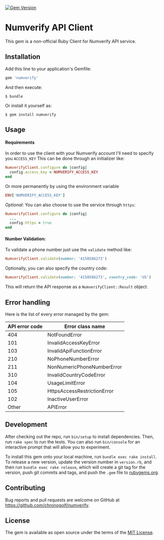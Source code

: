 [![Gem Version](https://badge.fury.io/rb/numverify.svg)](https://badge.fury.io/rb/numverify)

# Numverify API Client

This gem is a non-official Ruby Client for Numverify API service.

## Installation

Add this line to your application's Gemfile:

```ruby
gem 'numverify'
```

And then execute:

    $ bundle

Or install it yourself as:

    $ gem install numverify

## Usage

#### Requirements

In order to use the client with your Numverify account I'll need to specify you `ACCESS_KEY`
This can be done through an initializer like:
```ruby
NumverifyClient.configure do |config|
  config.access_key = NUMVERIFY_ACCESS_KEY
end
```
Or more permanently by using the environment variable
```ruby
ENV['NUMVERIFY_ACCESS_KEY']
```

_*Optional*_:  You can also choose to use the service through `https`:
```ruby
NumverifyClient.configure do |config|
  ...
  config.https = true
end
```


#### Number Validation:

To validate a phone number just use the `validate` method like:
```ruby
NumverifyClient.validate(number: '4158586273')
```
Optionally, you can also specify the country code:
```ruby
NumverifyClient.validate(number: '4158586273', country_code: 'US')
```
This will return the API response as a `NumverifyClient::Result` object.

## Error handling

Here is the list of every error managed by the gem:

|API error code|Error class name           |
|:-------------|---------------------------|
|404           |NotFoundError              |
|101           |InvalidAccessKeyError      |
|103           |InvalidApiFunctionError    |
|210           |NoPhoneNumberError         |
|211           |NonNumericPhoneNumberError |
|310           |InvalidCountryCodeError    |
|104           |UsageLimitError            |
|105           |HttpsAccessRestrictionError|
|102           |InactiveUserError          |
|Other         |APIError                   |

## Development

After checking out the repo, run `bin/setup` to install dependencies. Then, run `rake spec` to run the tests. You can also run `bin/console` for an interactive prompt that will allow you to experiment.

To install this gem onto your local machine, run `bundle exec rake install`. To release a new version, update the version number in `version.rb`, and then run `bundle exec rake release`, which will create a git tag for the version, push git commits and tags, and push the `.gem` file to [rubygems.org](https://rubygems.org).

## Contributing

Bug reports and pull requests are welcome on GitHub at https://github.com/chronogolf/numverify.


## License

The gem is available as open source under the terms of the [MIT License](http://opensource.org/licenses/MIT).
